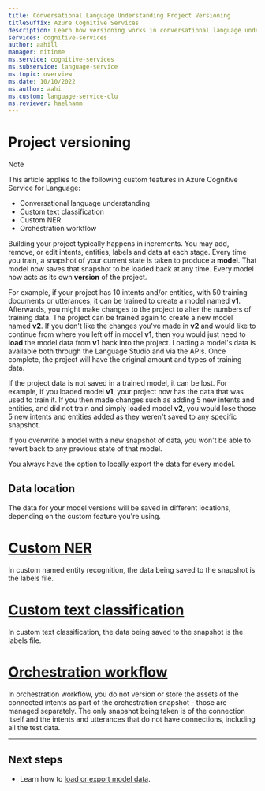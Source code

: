 ```yaml
---
title: Conversational Language Understanding Project Versioning
titleSuffix: Azure Cognitive Services
description: Learn how versioning works in conversational language understanding
services: cognitive-services
author: aahill
manager: nitinme
ms.service: cognitive-services
ms.subservice: language-service
ms.topic: overview
ms.date: 10/10/2022
ms.author: aahi
ms.custom: language-service-clu
ms.reviewer: haelhamm
---
```


# Project versioning

> [!NOTE]
> This article applies to the following custom features in Azure Cognitive Service for Language:
> * Conversational language understanding
> * Custom text classification
> * Custom NER
> * Orchestration workflow

Building your project typically happens in increments. You may add, remove, or edit intents, entities, labels and data at each stage. Every time you train, a snapshot of your current state is taken to produce a **model**. That model now saves that snapshot to be loaded back at any time. Every model now acts as its own **version** of the project.

For example, if your project has 10 intents and/or entities, with 50 training documents or utterances, it can be trained to create a model named **v1**. Afterwards, you might make changes to the project to alter the numbers of training data. The project can be trained again to create a new model named **v2**. If you don't like the changes you've made in **v2** and would like to continue from where you left off in model **v1**, then you would just need to **load** the model data from **v1** back into the project. Loading a model's data is available both through the Language Studio and via the APIs. Once complete, the project will have the original amount and types of training data.

If the project data is not saved in a trained model, it can be lost. For example, if you loaded model **v1**, your project now has the data that was used to train it. If you then made changes such as adding 5 new intents and entities, and did not train and simply loaded model **v2**, you would lose those 5 new intents and entities added as they weren't saved to any specific snapshot.

If you overwrite a model with a new snapshot of data, you won't be able to revert back to any previous state of that model.

You always have the option to locally export the data for every model. 

## Data location

The data for your model versions will be saved in different locations, depending on the custom feature you're using. 

# [Custom NER](#tab/custom-ner)

In custom named entity recognition, the data being saved to the snapshot is the labels file.

# [Custom text classification](#tab/custom-text-classification)

In custom text classification, the data being saved to the snapshot is the labels file.

# [Orchestration workflow](#tab/orchestration-workflow)

In orchestration workflow, you do not version or store the assets of the connected intents as part of the orchestration snapshot - those are managed separately. The only snapshot being taken is of the connection itself and the intents and utterances that do not have connections, including all the test data.

---


## Next steps
* Learn how to [load or export model data](../how-to/view-model-evaluation.md#load-or-export-model-data).
